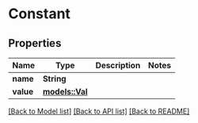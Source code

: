 # Constant

## Properties

Name | Type | Description | Notes
------------ | ------------- | ------------- | -------------
**name** | **String** |  | 
**value** | [**models::Val**](Val.md) |  | 

[[Back to Model list]](../README.md#documentation-for-models) [[Back to API list]](../README.md#documentation-for-api-endpoints) [[Back to README]](../README.md)


